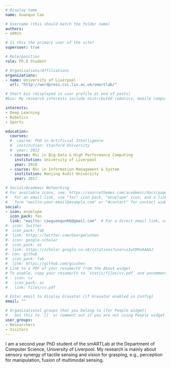 ```yaml
---
# Display name
name: Guanqun Cao

# Username (this should match the folder name)
authors:
- admin

# Is this the primary user of the site?
superuser: true

# Role/position
role: Ph.D Student

# Organizations/Affiliations
organizations:
- name: University of Liverpool
  url: "http://wordpress.csc.liv.ac.uk/smartlab/"

# Short bio (displayed in user profile at end of posts)
#bio: My research interests include distributed robotics, mobile computing and programmable matter.

interests:
- Deep Learning
- Robotics
- Sports

education:
  courses:
  #- course: PhD in Artificial Intelligence
  #  institution: Stanford University
  #  year: 2012
  - course: Msc in Big Data & High Performance Computing
    institution: University of Liverpool
    year: 2018
  - course: BSc in Information Management & System
    institution: Nanjing Audit University
    year: 2017

# Social/Academic Networking
# For available icons, see: https://sourcethemes.com/academic/docs/page-builder/#icons
#   For an email link, use "fas" icon pack, "envelope" icon, and a link in the
#   form "mailto:your-email@example.com" or "#contact" for contact widget.
social:
- icon: envelope
  icon_pack: fas
  link: "mailto: caoguanqun66@gmail.com"  # For a direct email link, use "mailto:test@example.org".
#- icon: twitter
#  icon_pack: fab
#  link: https://twitter.com/GeorgeCushen
#- icon: google-scholar
#  icon_pack: ai
#  link: https://scholar.google.co.uk/citations?user=sIwtMXoAAAAJ
#- con: github
#  icon_pack: fab
#  link: https://github.com/gcushen
# Link to a PDF of your resume/CV from the About widget.
# To enable, copy your resume/CV to `static/files/cv.pdf` and uncomment the lines below.
# - icon: cv
#   icon_pack: ai
#   link: files/cv.pdf

# Enter email to display Gravatar (if Gravatar enabled in Config)
email: ""

# Organizational groups that you belong to (for People widget)
#   Set this to `[]` or comment out if you are not using People widget.
user_groups:
- Researchers
- Visitors
---
```


I am a second year PhD student of the smARTLab at the Department of Computer Science, University of Liverpool. My research is mainly about sensory synergy of tactile sensing and vision for grasping, e.g., perception for manipulation, fusion of multimodal sensing. 
